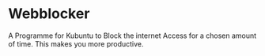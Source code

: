 # Webblocker
A Programme for Kubuntu to Block the internet Access for a chosen amount of time. This makes you more productive.
